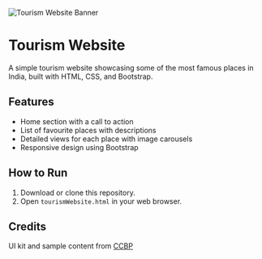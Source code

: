 ![Tourism Website Banner](https://d1tgh8fmlzexmh.cloudfront.net/ccbp-static-website/tajmahal-img.png)

# Tourism Website

A simple tourism website showcasing some of the most famous places in India, built with HTML, CSS, and Bootstrap.

## Features

- Home section with a call to action
- List of favourite places with descriptions
- Detailed views for each place with image carousels
- Responsive design using Bootstrap

## How to Run

1. Download or clone this repository.
2. Open `tourismWebsite.html` in your web browser.

## Credits

UI kit and sample content from [CCBP](https://ccbp.in/)